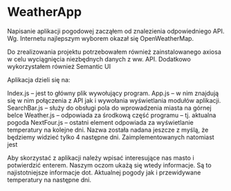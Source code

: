 # WeatherApp

Napisanie aplikacji pogodowej zacząłem od znalezienia odpowiedniego API. Wg. Internetu najlepszym wyborem okazał się OpenWeatherMap.

Do zrealizowania projektu potrzebowałem również zainstalowanego axiosa w celu wyciągnięcia niezbędnych danych z ww. API. Dodatkowo wykorzystałem również Semantic UI

Aplikacja dzieli się na: 

Index.js – jest to główny plik wywołujący program.
App.js – w nim znajdują się w nim połączenia z API jak i wywołania wyświetlania modułów aplikacji.
SearchBar.js – służy do obsługi pola do wprowadzenia miasta na górnej belce
Weather.js – odpowiada za środkową część programu – tj. aktualna pogoda 
NextFour.js – ostatni element odpowiada za wyświetlanie temperatury na kolejne dni. Nazwa została nadana jeszcze z myślą, że będziemy widzieć tylko 4 następne dni. Zaimplementowanych natomiast jest

Aby skorzystać z aplikacji należy wpisać interesujące nas masto i potwierdzić enterem. Naszym oczom ukażą się wtedy  informacje. Są to najistotniejsze informacje dot. Aktualnej pogody jak i przewidywane temperatury na następne dni. 
